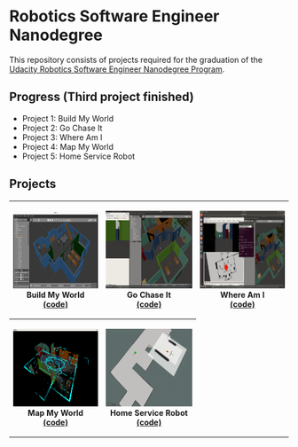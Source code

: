 # Robotics Software Engineer Nanodegree

This repository consists of projects required for the graduation of the
[Udacity Robotics Software Engineer Nanodegree Program](https://www.udacity.com/course/robotics-software-engineer--nd209).

## Progress (Third project finished)
* Project 1: Build My World
* Project 2: Go Chase It
* Project 3: Where Am I
* Project 4: Map My World
* Project 5: Home Service Robot

## Projects
<table style="width:100%">
  <tr>
    <th><p>
           <a href="https://github.com/huuanhhuynguyen/RoboND-Build-My-World/blob/master/image.png">
           <img src="Project 1: Build my world/images/Screenshot from 2023-02-03 21-50-23.png"
            alt="Build my world" width="250" height="140"></a>
           <br>Build My World
           <br><a href="https://github.com/huuanhhuynguyen/RoboND-Build-My-World/">(code)</a>
      </p>
    </th>
    <th><p>
           <a href="https://www.youtube.com/watch?v=fugrDDqZiU8&">
           <img src="https://github.com/huuanhhuynguyen/RoboND-Go-Chase-It/blob/master/demo.gif"
            alt="Go chase it" width="250" height="140"></a>
           <br>Go Chase It
           <br><a href="https://github.com/huuanhhuynguyen/RoboND-Go-Chase-It/">(code)</a>
        </p>
    </th>
    <th><p>
           <a href="https://www.youtube.com/watch?v=XO9q-1EyGBc">
           <img src="https://github.com/huuanhhuynguyen/RoboND-Where-Am-I/blob/master/demo.gif"
            alt="Where am I" width="250" height="140"></a>
           <br>Where Am I
           <br><a href="https://github.com/huuanhhuynguyen/RoboND-Where-Am-I/">(code)</a>
        </p>
    </th>
  </tr>
  <tr>
    <th><p>
           <a href="https://github.com/huuanhhuynguyen/RoboND-Map-My-World/blob/master/images/3D_map.png">
           <img src="https://github.com/huuanhhuynguyen/RoboND-Map-My-World/blob/master/images/3D_map.png"
            alt="Map my world" width="250" height="140"></a>
           <br>Map My World
           <br><a href="https://github.com/huuanhhuynguyen/RoboND-Map-My-World/">(code)</a>
      </p>
    </th>
    <th><p>
           <a href="https://www.youtube.com/watch?v=aWmFmcCNxjw">
           <img src="https://github.com/huuanhhuynguyen/RoboND-Home-Service-Robot/blob/master/demo.gif"
            alt="Home service robot" width="250" height="140"></a>
           <br>Home Service Robot
           <br><a href="https://github.com/huuanhhuynguyen/RoboND-Home-Service-Robot/">(code)</a>
        </p>
    </th>
  </tr>
</table>
